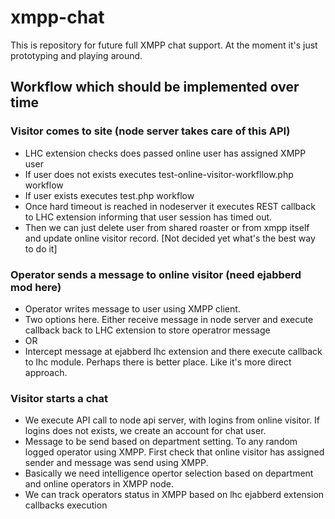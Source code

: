 # xmpp-chat
This is repository for future full XMPP chat support. At the moment it's just prototyping and playing around.

## Workflow which should be implemented over time

### Visitor comes to site (node server takes care of this API)
 * LHC extension checks does passed online user has assigned XMPP user
 * If user does not exists executes test-online-visitor-workfllow.php workflow
 * If user exists executes test.php workflow
 * Once hard timeout is reached in nodeserver it executes REST callback to LHC extension informing that user session has timed out.
 * Then we can just delete user from shared roaster or from xmpp itself and update online visitor record. [Not decided yet what's the best way to do it]
 
### Operator sends a message to online visitor (need ejabberd mod here)
 * Operator writes message to user using XMPP client.
 * Two options here. Either receive message in node server and execute callback back to LHC extension to store operatror message
 * OR
 * Intercept message at ejabberd lhc extension and there execute callback to lhc module. Perhaps there is better place. Like it's more direct approach.
 
### Visitor starts a chat
 * We execute API call to node api server, with logins from online visitor. If logins does not exists, we create an account for chat user.
 * Message to be send based on department setting. To any random logged operator using XMPP. First check that online visitor has assigned sender and message was send using XMPP.
 * Basically we need intelligence opertor selection based on department and online operators in XMPP node.
 * We can track operators status in XMPP based on lhc ejabberd extension callbacks execution
 